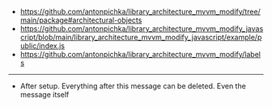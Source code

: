 - https://github.com/antonpichka/library_architecture_mvvm_modify/tree/main/package#architectural-objects
- https://github.com/antonpichka/library_architecture_mvvm_modify_javascript/blob/main/library_architecture_mvvm_modify_javascript/example/public/index.js
- https://github.com/antonpichka/library_architecture_mvvm_modify/labels

---

- After setup. Everything after this message can be deleted. Even the message itself
    